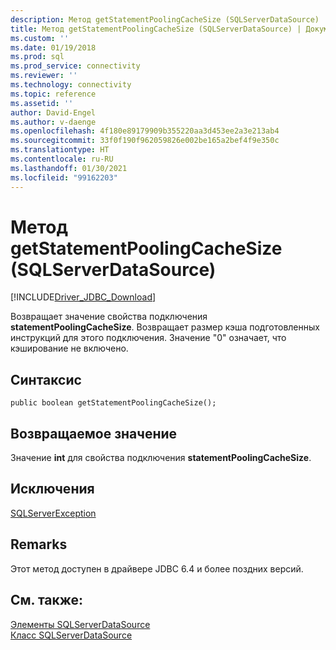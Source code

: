```yaml
---
description: Метод getStatementPoolingCacheSize (SQLServerDataSource)
title: Метод getStatementPoolingCacheSize (SQLServerDataSource) | Документация Майкрософт
ms.custom: ''
ms.date: 01/19/2018
ms.prod: sql
ms.prod_service: connectivity
ms.reviewer: ''
ms.technology: connectivity
ms.topic: reference
ms.assetid: ''
author: David-Engel
ms.author: v-daenge
ms.openlocfilehash: 4f180e89179909b355220aa3d453ee2a3e213ab4
ms.sourcegitcommit: 33f0f190f962059826e002be165a2bef4f9e350c
ms.translationtype: HT
ms.contentlocale: ru-RU
ms.lasthandoff: 01/30/2021
ms.locfileid: "99162203"
---
```

# <a name="getstatementpoolingcachesize-method-sqlserverdatasource"></a>Метод getStatementPoolingCacheSize (SQLServerDataSource)
[!INCLUDE[Driver_JDBC_Download](../../../includes/driver_jdbc_download.md)]

  Возвращает значение свойства подключения **statementPoolingCacheSize**. Возвращает размер кэша подготовленных инструкций для этого подключения. Значение "0" означает, что кэширование не включено.
  
## <a name="syntax"></a>Синтаксис  
  
```
public boolean getStatementPoolingCacheSize();  
```  
  
## <a name="return-value"></a>Возвращаемое значение  
 Значение **int** для свойства подключения **statementPoolingCacheSize**.  

## <a name="exceptions"></a>Исключения  
 [SQLServerException](../../../connect/jdbc/reference/sqlserverexception-class.md)  
 
## <a name="remarks"></a>Remarks  
 Этот метод доступен в драйвере JDBC 6.4 и более поздних версий.
 
## <a name="see-also"></a>См. также:  
 [Элементы SQLServerDataSource](../../../connect/jdbc/reference/sqlserverdatasource-members.md)   
 [Класс SQLServerDataSource](../../../connect/jdbc/reference/sqlserverdatasource-class.md)  
  
  
